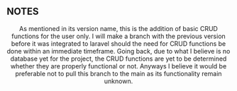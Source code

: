 ## NOTES

<p align="center">
As mentioned in its version name, this is the addition of basic CRUD functions for the user only. I will make a branch with the previous version before it was integrated to laravel should the need for
CRUD functions be done within an immediate timeframe. Going back, due to what I believe is no database yet for the project, the CRUD functions are yet to be determined whether they are properly functional
or not. Anyways I believe it would be preferable not to pull this branch to the main as its functionality remain unknown.
</p>

